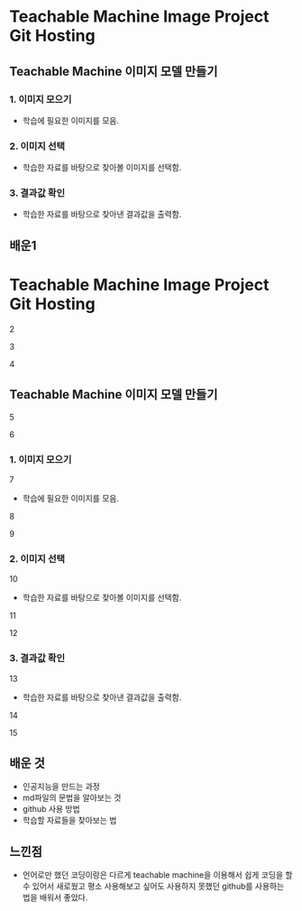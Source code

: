 # Teachable Machine Image Project Git Hosting


## Teachable Machine 이미지 모델 만들기

### 1. 이미지 모으기
+ 학습에 필요한 이미지를 모음.

### 2. 이미지 선택
+ 학습한 자료를 바탕으로 찾아볼 이미지를 선택함.

### 3. 결과값 확인
+ 학습한 자료를 바탕으로 찾아낸 결과값을 출력함.

## 배운1

# Teachable Machine Image Project Git Hosting

2



3



4

## Teachable Machine 이미지 모델 만들기

5



6

### 1. 이미지 모으기

7

+ 학습에 필요한 이미지를 모음.

8



9

### 2. 이미지 선택

10

+ 학습한 자료를 바탕으로 찾아볼 이미지를 선택함.

11



12

### 3. 결과값 확인

13

+ 학습한 자료를 바탕으로 찾아낸 결과값을 출력함.

14



15

## 배운 것
+ 인공지능을 만드는 과정
+ md파일의 문법을 알아보는 것
+ github 사용 방법
+ 학습할 자료들을 찾아보는 법

## 느낀점
+ 언어로만 했던 코딩이랑은 다르게 teachable machine을 이용해서 쉽게 코딩을 할 수 있어서 새로웠고 평소 사용해보고 싶어도 사용하지 못했던 github를 사용하는 법을 배워서 좋았다.
